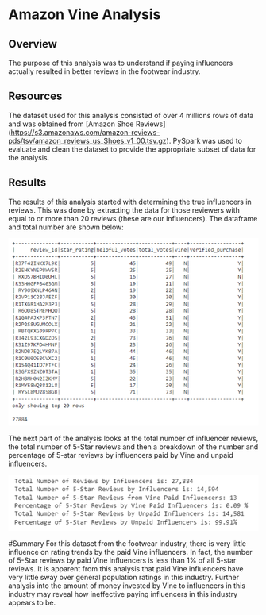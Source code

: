 # Amazon Vine Analysis

## Overview
The purpose of this analysis was to understand if paying influencers actually resulted in better reviews in the footwear industry.

## Resources
The dataset used for this analysis consisted of over 4 millions rows of data and was obtained from [Amazon Shoe Reviews]
(https://s3.amazonaws.com/amazon-reviews-pds/tsv/amazon_reviews_us_Shoes_v1_00.tsv.gz).
PySpark was used to evaluate and clean the dataset to provide the appropriate subset of data for the analysis.

## Results
The results of this analysis started with determining the true influencers in reviews. This was done by extracting the data for those reviewers with equal to or more than 20 reviews (these are our influencers). The dataframe and total number are shown below:

![Influencers](https://github.com/Bscheinin/Amazon_Vine_Analysis/blob/main/Influncer%20dataframe.PNG)

The next part of the analysis looks at the total number of influencer reviews, the total number of 5-Star reviews and then a breakdown of the number and percentage of 5-star reviews by influencers paid by Vine and unpaid influencers.

![Data Summary](https://github.com/Bscheinin/Amazon_Vine_Analysis/blob/main/Data%20Summary.PNG) 

#Summary
For this dataset from the footwear industry, there is very little influence on rating trends by the paid Vine influencers. In fact, the number of 5-Star reviews by paid Vine influencers is less than 1% of all 5-star reviews. It is apparent from this analysis that paid Vine influencers have very little sway over general population ratings in this industry. Further analysis into the amount of money invested by Vine to influencers in this industry may reveal how ineffective paying influencers in this industry appears to be.  